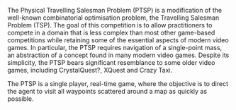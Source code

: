 The Physical Travelling Salesman Problem (PTSP) is a modification of the well-known combinatorial optimisation problem, the Travelling Salesman Problem (TSP). The goal of this competition is to allow practitioners to compete in a domain that is less complex than most other game-based competitions while retaining some of the essential aspects of modern video games. In particular, the PTSP requires navigation of a single-point mass, an abstraction of a concept found in many modern video games. Despite its simplicity, the PTSP bears significant resemblance to some older video games, including CrystalQuest?, XQuest and Crazy Taxi.

The PTSP is a single player, real-time game, where the objective is to direct the agent to visit all waypoints scattered around a map as quickly as possible.